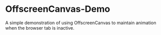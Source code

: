 # OffscreenCanvas-Demo
A simple demonstration of using OffscreenCanvas to maintain animation when the browser tab is inactive.
